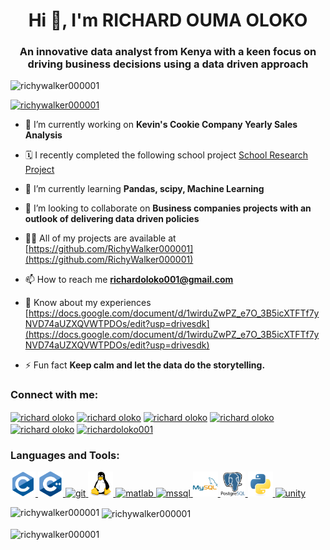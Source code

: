 <h1 align="center">Hi 👋, I'm RICHARD OUMA OLOKO</h1>

<h3 align="center">An innovative data analyst from Kenya with a keen focus on driving business decisions using a data driven approach</h3>

<p align="left"> <img src="https://komarev.com/ghpvc/?username=richywalker000001&label=Profile%20views&color=0e75b6&style=flat" alt="richywalker000001" /> </p>

<p align="left"> <a href="https://github.com/ryo-ma/github-profile-trophy"><img src="https://github-profile-trophy.vercel.app/?username=richywalker000001" alt="richywalker000001" /></a> </p>

- 🔭 I’m currently working on **Kevin's Cookie Company Yearly Sales Analysis**

- 🗓️ I recently completed the following school project [School Research Project](https://docs.google.com/document/d/139IebQegEnTvZD4UEBG6I6zBBbMhhagO/edit?usp=drivesdk&ouid=108762385333557351550&rtpof=true&sd=true)
  
- 🌱 I’m currently learning **Pandas, scipy, Machine Learning**

- 👯 I’m looking to collaborate on **Business companies projects with an outlook of delivering data driven policies**

- 👨‍💻 All of my projects are available at [https://github.com/RichyWalker000001](https://github.com/RichyWalker000001)

- 📫 How to reach me **richardoloko001@gmail.com**

- 📄 Know about my experiences [https://docs.google.com/document/d/1wirduZwPZ_e7O_3B5icXTFTf7yNVD74aUZXQVWTPDOs/edit?usp=drivesdk](https://docs.google.com/document/d/1wirduZwPZ_e7O_3B5icXTFTf7yNVD74aUZXQVWTPDOs/edit?usp=drivesdk)

- ⚡ Fun fact **Keep calm and let the data do the storytelling.**

<h3 align="left">Connect with me:</h3>
<p align="left">
<a href="https://dev.to/richard oloko" target="blank"><img align="center" src="https://raw.githubusercontent.com/rahuldkjain/github-profile-readme-generator/master/src/images/icons/Social/devto.svg" alt="richard oloko" height="30" width="40" /></a>
<a href="https://linkedin.com/in/richard oloko" target="blank"><img align="center" src="https://raw.githubusercontent.com/rahuldkjain/github-profile-readme-generator/master/src/images/icons/Social/linked-in-alt.svg" alt="richard oloko" height="30" width="40" /></a>
<a href="https://stackoverflow.com/users/richard oloko" target="blank"><img align="center" src="https://raw.githubusercontent.com/rahuldkjain/github-profile-readme-generator/master/src/images/icons/Social/stack-overflow.svg" alt="richard oloko" height="30" width="40" /></a>
<a href="https://kaggle.com/richard oloko" target="blank"><img align="center" src="https://raw.githubusercontent.com/rahuldkjain/github-profile-readme-generator/master/src/images/icons/Social/kaggle.svg" alt="richard oloko" height="30" width="40" /></a>
<a href="https://instagram.com/richard oloko" target="blank"><img align="center" src="https://raw.githubusercontent.com/rahuldkjain/github-profile-readme-generator/master/src/images/icons/Social/instagram.svg" alt="richard oloko" height="30" width="40" /></a>
<a href="https://auth.geeksforgeeks.org/user/richardoloko001" target="blank"><img align="center" src="https://raw.githubusercontent.com/rahuldkjain/github-profile-readme-generator/master/src/images/icons/Social/geeks-for-geeks.svg" alt="richardoloko001" height="30" width="40" /></a>
</p>

<h3 align="left">Languages and Tools:</h3>
<p align="left"> <a href="https://www.cprogramming.com/" target="_blank" rel="noreferrer"> <img src="https://raw.githubusercontent.com/devicons/devicon/master/icons/c/c-original.svg" alt="c" width="40" height="40"/> </a> <a href="https://www.w3schools.com/cpp/" target="_blank" rel="noreferrer"> <img src="https://raw.githubusercontent.com/devicons/devicon/master/icons/cplusplus/cplusplus-original.svg" alt="cplusplus" width="40" height="40"/> </a> <a href="https://git-scm.com/" target="_blank" rel="noreferrer"> <img src="https://www.vectorlogo.zone/logos/git-scm/git-scm-icon.svg" alt="git" width="40" height="40"/> </a> <a href="https://www.linux.org/" target="_blank" rel="noreferrer"> <img src="https://raw.githubusercontent.com/devicons/devicon/master/icons/linux/linux-original.svg" alt="linux" width="40" height="40"/> </a> <a href="https://www.mathworks.com/" target="_blank" rel="noreferrer"> <img src="https://upload.wikimedia.org/wikipedia/commons/2/21/Matlab_Logo.png" alt="matlab" width="40" height="40"/> </a> <a href="https://www.microsoft.com/en-us/sql-server" target="_blank" rel="noreferrer"> <img src="https://www.svgrepo.com/show/303229/microsoft-sql-server-logo.svg" alt="mssql" width="40" height="40"/> </a> <a href="https://www.mysql.com/" target="_blank" rel="noreferrer"> <img src="https://raw.githubusercontent.com/devicons/devicon/master/icons/mysql/mysql-original-wordmark.svg" alt="mysql" width="40" height="40"/> </a> <a href="https://www.postgresql.org" target="_blank" rel="noreferrer"> <img src="https://raw.githubusercontent.com/devicons/devicon/master/icons/postgresql/postgresql-original-wordmark.svg" alt="postgresql" width="40" height="40"/> </a> <a href="https://www.python.org" target="_blank" rel="noreferrer"> <img src="https://raw.githubusercontent.com/devicons/devicon/master/icons/python/python-original.svg" alt="python" width="40" height="40"/> </a> <a href="https://unity.com/" target="_blank" rel="noreferrer"> <img src="https://www.vectorlogo.zone/logos/unity3d/unity3d-icon.svg" alt="unity" width="40" height="40"/> </a> </p>

<p><img align="left" src="https://github-readme-stats.vercel.app/api/top-langs?username=richywalker000001&show_icons=true&locale=en&layout=compact" alt="richywalker000001" /></p>

<p>&nbsp;<img align="center" src="https://github-readme-stats.vercel.app/api?username=richywalker000001&show_icons=true&locale=en" alt="richywalker000001" /></p>

<p><img align="center" src="https://github-readme-streak-stats.herokuapp.com/?user=richywalker000001&" alt="richywalker000001" /></p>
